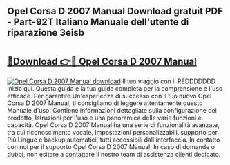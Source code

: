 ## Opel Corsa D 2007 Manual Download gratuit PDF - Part-92T Italiano Manuale dell'utente di riparazione 3eisb

# <h2><a href="http://dfdujt1.blite.top/?on=Opel+Corsa+D+2007+Manual">🔗Download 👉🔴 Opel Corsa D 2007 Manual</a></h2>

[![Opel Corsa D 2007 Manual download](https://i.imgur.com/lujVjoI.png)](http://dfdujt1.blite.top/?on=Opel+Corsa+D+2007+Manual)
Il tuo viaggio con il REDDDDDDD inizia qui. Questa guida è la tua guida completa per la comprensione e l'uso efficace. Per garantire Un'esperienza di successo con il tuo nuovo Opel Corsa D 2007 Manual, ti consigliamo di leggere attentamente questo Manuale d'uso. Contiene informazioni dettagliate sulla configurazione del prodotto, Istruzioni per l'uso e una panoramica delle varie funzioni e capacità. Opel Corsa D 2007 Manual ha una serie di funzionalità avanzate, tra cui riconoscimento vocale, Impostazioni personalizzabili, supporto per Più Lingue e backup automatici, tutti accessibili dall'interfaccia. In contatto con noi per il supporto Opel Corsa D 2007 Manual. In caso di domande o dubbi, non esitare a contattare il nostro team di assistenza clienti dedicato.
